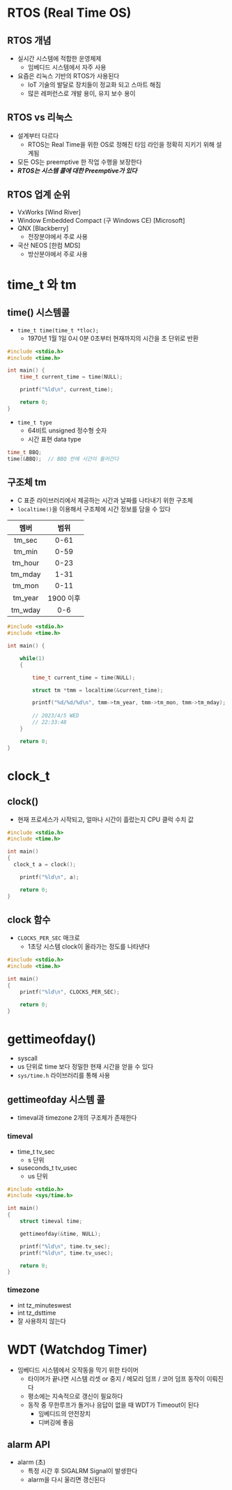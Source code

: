 # RTOS (Real Time OS)

## RTOS 개념

- 실시간 시스템에 적합한 운영체제
  - 임베디드 시스템에서 자주 사용
- 요즘은 리눅스 기반의 RTOS가 사용된다
  - IoT 기술의 발달로 장치들이 정교화 되고 스마트 해짐
  - 많은 레퍼런스로 개발 용이, 유지 보수 용이

## RTOS vs 리눅스

- 설계부터 다르다
  - RTOS는 Real Time을 위한 OS로 정해진 타임 라인을 정확히 지키기 위해 설계됨
- 모든 OS는 preemptive 한 작업 수행을 보장한다
- ***RTOS는 시스템 콜에 대한 Preemptive가 있다***

## RTOS 업계 순위

- VxWorks [Wind River]
- Window Embedded Compact (구 Windows CE) [Microsoft]
- QNX [Blackberry]
  - 전장분야에서 주로 사용
- 국산 NEOS [한컴 MDS]
  - 방산분야에서 주로 사용

# time_t 와 tm

## time() 시스템콜

- `time_t time(time_t *tloc);`
  - 1970년 1월 1일 0시 0분 0초부터 현재까지의 시간을 초 단위로 반환

``` C
#include <stdio.h>
#include <time.h>

int main() {
	time_t current_time = time(NULL);

	printf("%ld\n", current_time);

	return 0;
}
```

- `time_t type`
  - 64비트 unsigned 정수형 숫자
  - 시간 표현 data type


``` C
time_t BBQ;
time(&BBQ);  // BBQ 안에 시간이 들어간다
```

## 구조체 tm

- C 표준 라이브러리에서 제공하는 시간과 날짜를 나타내기 위한 구조체
- `localtime()`을 이용해서 구조체에 시간 정보를 담을 수 있다

|멤버|범위|
|:---:|:---:|
|tm_sec|0-61|
|tm_min|0-59|
|tm_hour|0-23|
|tm_mday|1-31|
|tm_mon|0-11|
|tm_year|1900 이후|
|tm_wday|0-6|

``` C
#include <stdio.h>
#include <time.h>

int main() {

	while(1)
	{

		time_t current_time = time(NULL);

		struct tm *tmm = localtime(&current_time);

		printf("%d/%d/%d\n", tmm->tm_year, tmm->tm_mon, tmm->tm_mday);
		
		// 2023/4/5 WED
		// 22:33:48
	}

	return 0;
}
```

# clock_t

## clock()

- 현재 프로세스가 시작되고, 얼마나 시간이 흘렀는지 CPU 클럭 수치 값
``` C
#include <stdio.h>
#include <time.h>

int main()
{
  clock_t a = clock();

	printf("%ld\n", a);

	return 0;
}
```

## clock 함수

- `CLOCKS_PER_SEC` 매크로
  - 1초당 시스템 clock이 올라가는 정도를 나타낸다

``` C
#include <stdio.h>
#include <time.h>

int main()
{
	printf("%ld\n", CLOCKS_PER_SEC);

	return 0;
}
```

# gettimeofday()

- syscall
- us 단위로 time 보다 정밀한 현재 시간을 얻을 수 있다
- `sys/time.h` 라이브러리를 통해 사용

## gettimeofday 시스템 콜

- timeval과 timezone 2개의 구조체가 존재한다

### timeval

- time_t tv_sec
  - s 단위
- suseconds_t tv_usec
  - us 단위

``` C
#include <stdio.h>
#include <sys/time.h>

int main()
{
	struct timeval time;

	gettimeofday(&time, NULL);

	printf("%ld\n", time.tv_sec);
	printf("%ld\n", time.tv_usec);

	return 0;
}
```

### timezone

- int tz_minuteswest
- int tz_dsttime
- 잘 사용하지 않는다 


# WDT (Watchdog Timer)

- 임베디드 시스템에서 오작동을 막기 위한 타이머
  - 타이머가 끝나면 시스템 리셋 or 중지 / 메모리 덤프 / 코어 덤프 동작이 이뤄진다
  - 평소에는 지속적으로 갱신이 필요하다
  - 동작 중 무한루프가 돌거나 응답이 없을 때 WDT가 Timeout이 된다
    - 임베디드의 안전장치
    - 디버깅에 좋음

## alarm API

- alarm (초)
  - 특정 시간 후 SIGALRM Signal이 발생한다
  - alarm을 다시 울리면 갱신된다